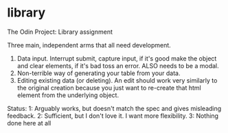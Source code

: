 # library
The Odin Project: Library assignment


Three main, independent arms that all need development.
1. Data input. Interrupt submit, capture input, if it's good make the object and clear elements, if it's bad toss an error. ALSO needs to be a modal.
2. Non-terrible way of generating your table from your data.
3. Editing existing data (or deleting).
    An edit should work very similarly to the original creation because you just want
    to re-create that html element from the underlying object.


Status:
1: Arguably works, but doesn't match the spec and gives misleading feedback.
2: Sufficient, but I don't love it. I want more flexibility.
3: Nothing done here at all